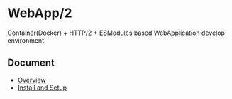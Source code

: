 # WebApp/2

Container(Docker) + HTTP/2 + ESModules based WebApplication develop environment.

## Document

- [Overview](https://github.com/uupaa/WebApp2/wiki)
- [Install and Setup](https://github.com/uupaa/WebApp2/wiki/Install-and-Setup)

